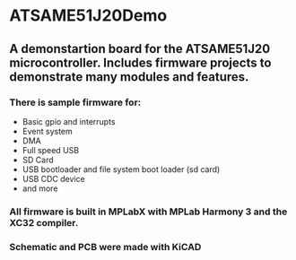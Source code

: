 # ATSAME51J20Demo
 
## A demonstartion board for the ATSAME51J20 microcontroller.  Includes firmware projects to demonstrate many modules and features.  
  
### There is sample firmware for:
* Basic gpio and interrupts
* Event system
* DMA
* Full speed USB
* SD Card
* USB bootloader and file system boot loader (sd card)
* USB CDC device
* and more


### All firmware is built in MPLabX with MPLab Harmony 3 and the XC32 compiler.  
### Schematic and PCB were made with KiCAD  
